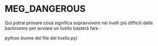 # MEG_DANGEROUS

Qui potrai provare cosa significa sopravvivere nei livelli più difficili delle backrooms per avviare un livello basterà fare :

python (nome del file del livello.py)

